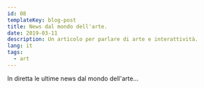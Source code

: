 ```yaml
---
id: 08
templateKey: blog-post
title: News dal mondo dell'arte.
date: 2019-03-11
description: Un articolo per parlare di arte e interattività.
lang: it
tags:
  - art
---
```

In diretta le ultime news dal mondo dell'arte...
